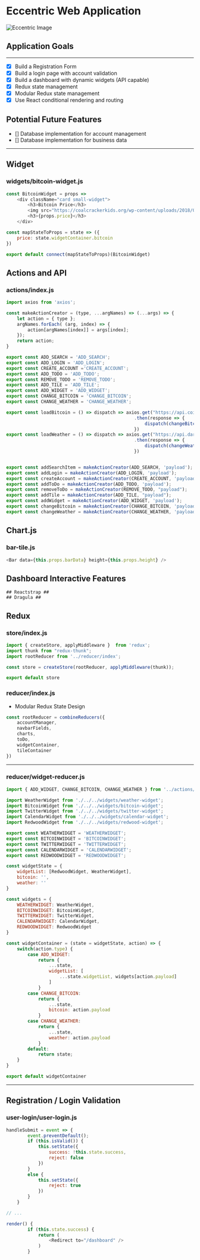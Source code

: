 # Eccentric Web Application #

![Eccentric Image](public/images/EccentricBI_270218_2.png)

## Application Goals ##

***

- [x] Build a Registration Form
- [x] Build a login page with account validation
- [x] Build a dashboard with dynamic widgets (API capable)
- [x] Redux state management
- [x] Modular Redux state management
- [x] Use React conditional rendering and routing

## Potential Future Features ##
- [] Database implementation for account management
- [] Database implementation for business data

***

## Widget ##
### widgets/bitcoin-widget.js ###
```javascript
const BitcoinWidget = props =>
    <div className="card small-widget">
        <h3>Bitcoin Price</h3>
        <img src="https://coalcrackerkids.org/wp-content/uploads/2018/01/Cryptocurrency-Bitcoin-Logo.jpg" alt="bitcoin logo" className="img-responsive col-sm-6" />
        <h3>{props.price}</h3>
    </div>

const mapStateToProps = state => ({
    price: state.widgetContainer.bitcoin
})

export default connect(mapStateToProps)(BitcoinWidget)
```

## Actions and API ##

### actions/index.js ###
```javascript
import axios from 'axios';

const makeActionCreator = (type, ...argNames) => (...args) => {
    let action = { type };
    argNames.forEach( (arg, index) => {
        action[argNames[index]] = args[index];
    });
    return action;
}

export const ADD_SEARCH = 'ADD_SEARCH';
export const ADD_LOGIN = 'ADD_LOGIN';
export const CREATE_ACCOUNT ='CREATE_ACCOUNT';
export const ADD_TODO = 'ADD_TODO';
export const REMOVE_TODO = 'REMOVE_TODO';
export const ADD_TILE = 'ADD_TILE';
export const ADD_WIDGET = 'ADD_WIDGET';
export const CHANGE_BITCOIN = 'CHANGE_BITCOIN';
export const CHANGE_WEATHER = 'CHANGE_WEATHER';

export const loadBitcoin = () => dispatch => axios.get("https://api.coindesk.com/v1/bpi/currentprice.json")
                                                .then(response => {
                                                    dispatch(changeBitcoin(`$${response.data.bpi.USD.rate}`))
                                                })
export const loadWeather = () => dispatch => axios.get("https://api.darksky.net/forecast/7042fe3a30eea28ff122ea7edc342833/33.7040, -117.8461")
                                                .then(response => {
                                                    dispatch(changeWeather(response.data.currently))
                                                })


export const addSearchItem = makeActionCreator(ADD_SEARCH, 'payload'); 
export const addLogin = makeActionCreator(ADD_LOGIN, 'payload');
export const createAccount = makeActionCreator(CREATE_ACCOUNT, 'payload');
export const addToDo = makeActionCreator(ADD_TODO, 'payload');
export const removeToDo = makeActionCreator(REMOVE_TODO, "payload");
export const addTile = makeActionCreator(ADD_TILE, "payload");
export const addWidget = makeActionCreator(ADD_WIDGET, 'payload');
export const changeBitcoin = makeActionCreator(CHANGE_BITCOIN, 'payload');
export const changeWeather = makeActionCreator(CHANGE_WEATHER, 'payload');
```

## Chart.js ##

### bar-tile.js ###
```javascript
<Bar data={this.props.barData} height={this.props.height} />
```

## Dashboard Interactive Features ##
    ## Reactstrap ##
    ## Dragula ##

## Redux ##

### store/index.js ###
```javascript
import { createStore, applyMiddleware }  from 'redux';
import thunk from "redux-thunk";
import rootReducer from '../reducer/index';

const store = createStore(rootReducer, applyMiddleware(thunk));

export default store
```

### reducer/index.js ###
- Modular Redux State Design
```javascript
const rootReducer = combineReducers({
    accountManager,
    navbarFields,
    charts,
    toDo,
    widgetContainer,
    tileContainer
})
```
***

### reducer/widget-reducer.js ###

```javascript
import { ADD_WIDGET, CHANGE_BITCOIN, CHANGE_WEATHER } from '../actions/index';

import WeatherWidget from './../../widgets/weather-widget';
import BitcoinWidget from './../../widgets/bitcoin-widget';
import TwitterWidget from './../../widgets/twitter-widget';
import CalendarWidget from './../../widgets/calendar-widget';
import RedwoodWidget from './../../widgets/redwood-widget';

export const WEATHERWIDGET = 'WEATHERWIDGET';
export const BITCOINWIDGET = 'BITCOINWIDGET';
export const TWITTERWIDGET = 'TWITTERWIDGET';
export const CALENDARWIDGET = 'CALENDARWIDGET';
export const REDWOODWIDGET = 'REDWOODWIDGET';

const widgetState = {
    widgetList: [RedwoodWidget, WeatherWidget],
    bitcoin: '',
    weather: ''
}

const widgets = {
    WEATHERWIDGET: WeatherWidget,
    BITCOINWIDGET: BitcoinWidget,
    TWITTERWIDGET: TwitterWidget,
    CALENDARWIDGET: CalendarWidget,
    REDWOODWIDGET: RedwoodWidget
}

const widgetContainer = (state = widgetState, action) => {
    switch(action.type) {
        case ADD_WIDGET:
            return {
                ...state,
                widgetList: [
                    ...state.widgetList, widgets[action.payload]
                ]
            }
        case CHANGE_BITCOIN: 
            return {
                ...state, 
                bitcoin: action.payload
            }
        case CHANGE_WEATHER:
            return {
                ...state,
                weather: action.payload
            }
        default:
            return state;
    }
}

export default widgetContainer 
```
***




## Registration / Login Validation ##
### user-login/user-login.js ###

```javascript
handleSubmit = event => {
        event.preventDefault();
        if (this.isValid()) {
            this.setState({
                success: !this.state.success,
                reject: false
            })
        }
        else {
            this.setState({
                reject: true
            })
        }
    }

// ...

render() {
        if (this.state.success) {
            return (
                <Redirect to="/dashboard" />
            )
        }
```